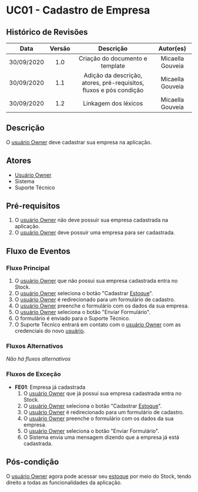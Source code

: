 # UC01 - Cadastro de Empresa

## Histórico de Revisões

| Data | Versão | Descrição | Autor(es) |
|:----:|:------:|:---------:|:---------:|
| 30/09/2020 | 1.0 | Criação do documento e template | Micaella Gouveia |
| 30/09/2020 | 1.1 | Adição da descrição, atores, pré-requisitos, fluxos e pós condição | Micaella Gouveia |
| 30/09/2020 | 1.2 | Linkagem dos léxicos | Micaella Gouveia |

## Descrição
O [usuário Owner](Modeling/objeto?id=Owner) deve cadastrar sua empresa na aplicação.

## Atores
* [Usuário Owner](Modeling/objeto?id=Owner)
* Sistema
* Suporte Técnico

## Pré-requisitos
1. O [usuário Owner](Modeling/objeto?id=Owner) não deve possuir sua empresa cadastrada na aplicação.
2. O [usuário Owner](Modeling/objeto?id=Owner) deve possuir uma empresa para ser cadastrada.

## Fluxo de Eventos
### Fluxo Principal
1. O [usuário Owner](Modeling/objeto?id=Owner) que não possui sua empresa cadastrada entra no Stock.
2. O [usuário Owner](Modeling/objeto?id=Owner) seleciona o botão "Cadastrar [Estoque](Modeling/objeto?id=Estoque)".
3. O [usuário Owner](Modeling/objeto?id=Owner) é redirecionado para um formulário de cadastro.
4. O [usuário Owner](Modeling/objeto?id=Owner) preenche o formulário com os dados da sua empresa.
5. O [usuário Owner](Modeling/objeto?id=Owner) seleciona o botão "Enviar Formulário".
6. O formulário é enviado para o Suporte Técnico.
7. O Suporte Técnico entrará em contato com o [usuário Owner](Modeling/objeto?id=Owner) com as credenciais do novo [usuário](Modeling/objeto?id=usuário).

### Fluxos Alternativos
*Não há fluxos alternativos*

### Fluxos de Exceção

* **FE01**: Empresa já cadastrada
    1. O [usuário Owner](Modeling/objeto?id=Owner) que já possui sua empresa cadastrada entra no Stock.
    2. O [usuário Owner](Modeling/objeto?id=Owner) seleciona o botão "Cadastrar [Estoque](Modeling/objeto?id=Estoque)".
    3. O [usuário Owner](Modeling/objeto?id=Owner) é redirecionado para um formulário de cadastro.
    4. O [usuário Owner](Modeling/objeto?id=Owner) preenche o formulário com os dados da sua empresa.
    5. O [usuário Owner](Modeling/objeto?id=Owner) seleciona o botão "Enviar Formulário".
    6. O Sistema envia uma mensagem dizendo que a empresa já está cadastrada.

## Pós-condição
O [usuário Owner](Modeling/objeto?id=Owner) agora pode acessar seu [estoque](Modeling/objeto?id=Estoque) por meio do Stock, tendo direito a todas as funcionalidades da aplicação.